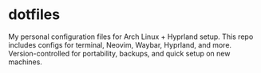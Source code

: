 # dotfiles
My personal configuration files for Arch Linux + Hyprland setup. This repo includes configs for terminal, Neovim, Waybar, Hyprland, and more. Version-controlled for portability, backups, and quick setup on new machines.
